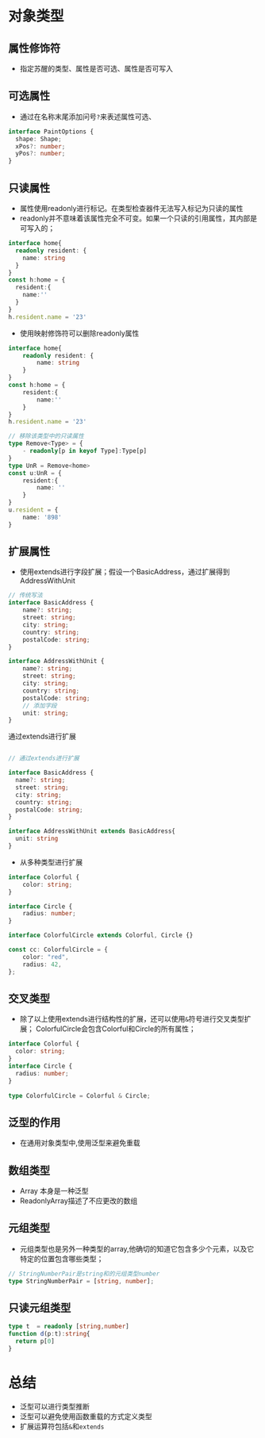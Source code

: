 # 对象类型


## 属性修饰符
+ 指定苏醒的类型、属性是否可选、属性是否可写入
## 可选属性
+ 通过在名称末尾添加问号`?`来表述属性可选、
```typescript
interface PaintOptions {
  shape: Shape;
  xPos?: number;
  yPos?: number;
}
```
## 只读属性
+ 属性使用readonly进行标记。在类型检查器件无法写入标记为只读的属性
+ readonly并不意味着该属性完全不可变。如果一个只读的引用属性，其内部是可写入的；
```typescript
interface home{
  readonly resident: {
    name: string
  }
}
const h:home = {
  resident:{
    name:''
  }
}
h.resident.name = '23'
```

+ 使用映射修饰符可以删除readonly属性
```typescript
interface home{
    readonly resident: {
        name: string
    }
}
const h:home = {
    resident:{
        name:''
    }
}
h.resident.name = '23'

// 移除该类型中的只读属性
type Remove<Type> = {
    - readonly[p in keyof Type]:Type[p]
}
type UnR = Remove<home>
const u:UnR = {
    resident:{
        name: ''
    }
}
u.resident = {
    name: '898'
}
```
## 扩展属性
+ 使用extends进行字段扩展；假设一个BasicAddress，通过扩展得到AddressWithUnit
```typescript
// 传统写法
interface BasicAddress {
    name?: string;
    street: string;
    city: string;
    country: string;
    postalCode: string;
}

interface AddressWithUnit {
    name?: string;
    street: string;
    city: string;
    country: string;
    postalCode: string;
    // 添加字段
    unit: string;
}
```
通过extends进行扩展
```typescript

// 通过extends进行扩展

interface BasicAddress {
  name?: string;
  street: string;
  city: string;
  country: string;
  postalCode: string;
}

interface AddressWithUnit extends BasicAddress{
  unit: string
}
```
+ 从多种类型进行扩展
```typescript
interface Colorful {
    color: string;
}

interface Circle {
    radius: number;
}

interface ColorfulCircle extends Colorful, Circle {}

const cc: ColorfulCircle = {
    color: "red",
    radius: 42,
};
```
## 交叉类型
+ 除了以上使用extends进行结构性的扩展，还可以使用`&`符号进行交叉类型扩展；
  ColorfulCircle会包含Colorful和Circle的所有属性；
```typescript
interface Colorful {
  color: string;
}
interface Circle {
  radius: number;
}
 
type ColorfulCircle = Colorful & Circle;
```
## 泛型的作用
+ 在通用对象类型中,使用泛型来避免重载
## 数组类型
+ Array 本身是一种泛型
+ ReadonlyArray描述了不应更改的数组
## 元组类型
+ 元组类型也是另外一种类型的array,他确切的知道它包含多少个元素，以及它特定的位置包含哪些类型；
```typescript
// StringNumberPair是string和的元组类型number
type StringNumberPair = [string, number];
```
## 只读元组类型
```typescript
type t  = readonly [string,number]
function d(p:t):string{
  return p[0]
}
```

# 总结
+ 泛型可以进行类型推断
+ 泛型可以避免使用函数重载的方式定义类型
+ 扩展运算符包括`&`和`extends`